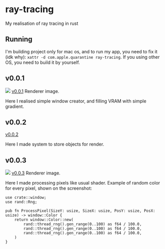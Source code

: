 # ray-tracing
My realisation of ray tracing in rust

## Running
I'm building project only for mac os, and to run my app, you need to fix it (idk why):
```xattr -d com.apple.quarantine ray-tracing```.
If you using other OS, you need to build it by yourself.

## v0.0.1
![](https://github.com/LeviiLovie/ray-tracing/blob/main/versions/v0.0.1.png)
[v0.0.1](https://github.com/LeviiLovie/ray-tracing/releases/tag/v0.0.1) Renderer image.

Here I realised simple window creator, and filling VRAM with simple gradient.

## v0.0.2
[v0.0.2](https://github.com/LeviiLovie/ray-tracing/releases/tag/v0.0.2)

Here I made system to store objects for render.

## v0.0.3
![](https://github.com/LeviiLovie/ray-tracing/blob/main/versions/v0.0.3.png)
[v0.0.3](https://github.com/LeviiLovie/ray-tracing/releases/tag/v0.0.3) Renderer image.

Here I made processing pixels like usual shader. Example of random color for every pixel, shown on the screenshot:
```
use crate::window;
use rand::Rng;

pub fn ProcessPixel(SizeY: usize, SizeX: usize, PosY: usize, PosX: usize) -> window::Color {
    return window::Color::new(
        rand::thread_rng().gen_range(0..100) as f64 / 100.0,
        rand::thread_rng().gen_range(0..100) as f64 / 100.0,
        rand::thread_rng().gen_range(0..100) as f64 / 100.0,
    ) 
}
```
